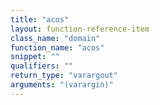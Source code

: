 ```yaml
---
title: "acos"
layout: function-reference-item
class_name: "domain"
function_name: "acos"
snippet: ""
qualifiers: ""
return_type: "varargout"
arguments: "(varargin)"
---
```


<pre class="help-text"></pre>